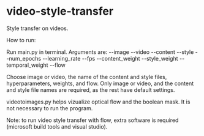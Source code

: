 # video-style-transfer
Style transfer on videos.

How to run:

Run main.py in terminal. Arguments are:
--image
--video
--content
--style 
--num_epochs
--learning_rate
--fps
--content_weight
--style_weight
--temporal_weight
--flow

Choose image or video, the name of the content and style files, hyperparameters, weights, and flow. Only image or video, and the content and style file names are required, as the rest have default settings. 

videotoimages.py helps vizualize optical flow and the boolean mask. It is not necessary to run the program. 

Note: to run video style transfer with flow, extra software is required (microsoft build tools and visual studio).

